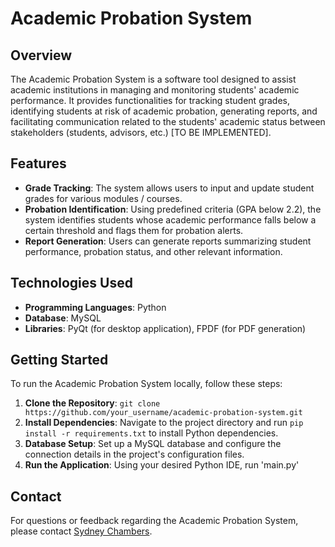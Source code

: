 # **Academic Probation System**

## **Overview**
The Academic Probation System is a software tool designed to assist academic institutions in managing and monitoring students' academic performance. It provides functionalities for tracking student grades, identifying students at risk of academic probation, generating reports, and facilitating communication related to the students' academic status between stakeholders (students, advisors, etc.) [TO BE IMPLEMENTED].

## **Features**
- **Grade Tracking**: The system allows users to input and update student grades for various modules / courses.
- **Probation Identification**: Using predefined criteria (GPA below 2.2), the system identifies students whose academic performance falls below a certain threshold and flags them for probation alerts.
- **Report Generation**: Users can generate reports summarizing student performance, probation status, and other relevant information.

## **Technologies Used**
- **Programming Languages**: Python
- **Database**: MySQL
- **Libraries**: PyQt (for desktop application), FPDF (for PDF generation)

## **Getting Started**
To run the Academic Probation System locally, follow these steps:

1. **Clone the Repository**: `git clone https://github.com/your_username/academic-probation-system.git`
2. **Install Dependencies**: Navigate to the project directory and run `pip install -r requirements.txt` to install Python dependencies.
3. **Database Setup**: Set up a MySQL database and configure the connection details in the project's configuration files.
4. **Run the Application**: Using your desired Python IDE, run 'main.py'

## **Contact**
For questions or feedback regarding the Academic Probation System, please contact [Sydney Chambers](mailto:chamberssydney09@gmail.com).
